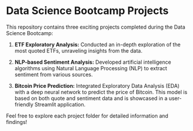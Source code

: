 # Data Science Bootcamp Projects

This repository contains three exciting projects completed during the Data Science Bootcamp:

1. **ETF Exploratory Analysis:**
   Conducted an in-depth exploration of the most quoted ETFs, unraveling insights from the data.

2. **NLP-based Sentiment Analysis:**
   Developed artificial intelligence algorithms using Natural Language Processing (NLP) to extract sentiment from various sources.

3. **Bitcoin Price Prediction:**
   Integrated Exploratory Data Analysis (EDA) with a deep neural network to predict the price of Bitcoin. This model is based on both quote and sentiment data and is showcased in a user-friendly Streamlit application.

Feel free to explore each project folder for detailed information and findings!
